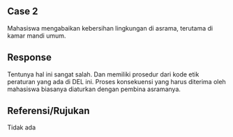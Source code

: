 ## Case 2
Mahasiswa mengabaikan kebersihan lingkungan di asrama, terutama di kamar mandi umum.

## Response
Tentunya hal ini sangat salah. Dan memiliki prosedur dari kode etik peraturan yang ada di DEL ini. Proses konsekuensi yang harus diterima oleh mahasiswa biasanya diaturkan dengan pembina asramanya. 

## Referensi/Rujukan
Tidak ada